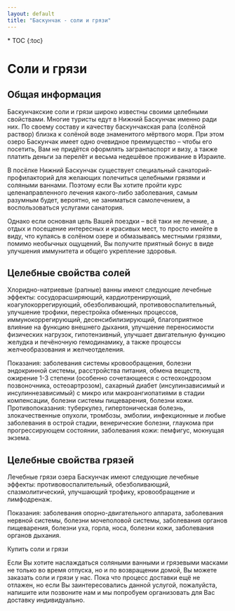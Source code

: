 ```yaml
---
layout: default
title: "Баскунчак - соли и грязи"
---
```


<nav class="nav affix navbar-nav toc-wrapper" markdown='1'>
* TOC
{:toc}
</nav>

Соли и грязи
============

Общая информация
----------------

Баскунчакские соли и грязи широко известны своими целебными свойствами. Многие туристы едут в Нижний Баскунчак именно ради них. По своему составу и качеству баскунчакская рапа (солёной раствор) близка к солёной воде знаменитого мёртвого моря. При этом озеро Баскунчак имеет одно очевидное преимущество – чтобы его посетить, Вам не придётся оформлять загранпаспорт и визу, а также платить деньги за перелёт и весьма недешёвое проживание в Израиле.

В посёлке Нижний Баскунчак существует специальный санаторий-профилакторий для желающих полечиться целебными грязями и соляными ваннами. Поэтому если Вы хотите пройти курс целенаправленного лечения какого-либо заболевания, самым разумным будет, вероятно, не заниматься самолечением, а воспользоваться услугами санатория.

Однако если основная цель Вашей поездки – всё таки не лечение, а отдых и посещение интересных и красивых мест, то просто имейте в виду, что купаясь в солёном озере и обмазываясь местными грязями, помимо необычных ощущений, Вы получите приятный бонус в виде улучшения иммунитета и общего укрепление здоровья.

Целебные свойства солей
-----------------------

Хлоридно-натриевые (рапные) ванны имеют следующие лечебные эффекты:
сосудорасширяющий, кардиотренирующий, коагулокоррегирующий, обезболивающий, противовоспалительный, улучшение трофики, перестройка обменных процессов, иммунокоррегирующий, десенсибилизирующий, благоприятное влияние на функцию внешнего дыхания, улучшение переносимости физических нагрузок, гипотензивный, улучшает двигательную функцию желудка и печёночную гемодинамику, а также процессы желчеобразования и желчеотделения.

Показания: заболевания системы кровообращения, болезни эндокринной системы, расстройства питания, обмена веществ, ожирение 1-3 степени (особенно сочетающееся с остеохондрозом позвоночника, остеоартрозом), сахарный диабет (инсулинзависимый и инсулиннезависимый) с микро или макроангиопатиями в стадии компенсации, болезни системы пищеварения, болезни кожи.
Противопоказания: туберкулез, гипертоническая болезнь, злокачественные опухоли, тромбозы, эмболии, инфекционные и любые заболевания в острой стадии, венерические болезни, глаукома при прогрессирующем состоянии, заболевания кожи: пемфигус, мокнущая экзема.


Целебные свойства грязей
------------------------

Лечебные грязи озера Баскунчак имеют следующие лечебные эффекты: противовоспалительный, обезболивающий, спазмолитический, улучшающий трофику, кровообращение и лимфодренаж.

Показания: заболевания опорно-двигательного аппарата, заболевания нервной системы, болезни мочеполовой системы, заболевания органов пищеварения, болезни уха, горла, носа, болезни кожи, заболевания органов дыхания.

Купить соли и грязи

Если Вы хотите наслаждаться соляными ванными и грязевыми масками не только во время отпуска, но и по возвращении домой, Вы можете заказать соли и грязи у нас. Пока что процесс доставки ещё не отлажен, но если Вы заинтересовались данной услугой, пожалуйста, напишите или позвоните нам и мы попробуем организовать для Вас доставку индивидуально.
